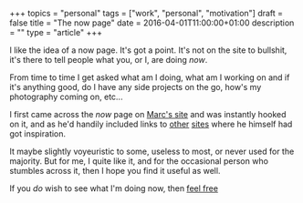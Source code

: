 +++
topics = "personal"
tags = ["work", "personal", "motivation"]
draft = false
title = "The now page"
date = 2016-04-01T11:00:00+01:00
description = ""
type = "article"
+++

I like the idea of a now page. It's got a point. It's not on the site to bullshit, it's there to tell people what you, or I, are doing _now_.

From time to time I get asked what am I doing, what am I working on and if it's anything good, do I have any side projects on the go, how's my photography coming on, etc...

I first came across the _now_ page on [Marc's site](http://marcjenkins.co.uk/now/) and was instantly hooked on it, and as he'd handily included links to [other](https://sivers.org/nowff) [sites](http://nownownow.com/) where he himself had got inspiration.

It maybe slightly voyeuristic to some, useless to most, or never used for the majority. But for me, I quite like it, and for the occasional person who stumbles across it, then I hope you find it useful as well.

If you _do_ wish to see what I'm doing now, then [feel free](/now)
